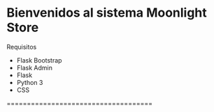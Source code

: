Bienvenidos al sistema Moonlight Store
==================================

Requisitos

* Flask Bootstrap
* Flask Admin
* Flask
* Python 3
* CSS

====================================


